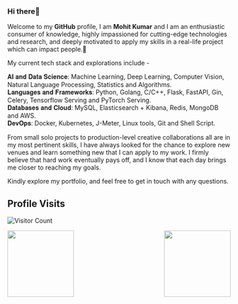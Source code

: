 ### Hi there👋

Welcome to my **GitHub** profile, I am **Mohit Kumar** and I am an enthusiastic consumer of knowledge, highly impassioned for cutting-edge technologies and research, and deeply motivated to apply my skills in a real-life project which can impact people.🚀

My current tech stack and explorations include -

𝐀𝐈 𝐚𝐧𝐝 𝐃𝐚𝐭𝐚 𝐒𝐜𝐢𝐞𝐧𝐜𝐞: Machine Learning, Deep Learning, Computer Vision, Natural Language Processing, Statistics and Algorithms.<br />
𝐋𝐚𝐧𝐠𝐮𝐚𝐠𝐞𝐬 𝐚𝐧𝐝 𝐅𝐫𝐚𝐦𝐞𝐰𝐨𝐫𝐤𝐬: Python, Golang, C/C++, Flask, FastAPI, Gin, Celery, Tensorflow Serving and PyTorch Serving.<br />
𝐃𝐚𝐭𝐚𝐛𝐚𝐬𝐞𝐬 𝐚𝐧𝐝 𝐂𝐥𝐨𝐮𝐝: MySQL, Elasticsearch + Kibana, Redis, MongoDB and AWS.<br />
𝐃𝐞𝐯𝐎𝐩𝐬: Docker, Kubernetes, J-Meter, Linux tools, Git and Shell Script. 

From small solo projects to production-level creative collaborations all are in my most pertinent skills, I have always looked for the chance to explore new venues and learn something new that I can apply to my work. I firmly believe that hard work eventually pays off, and I know that each day brings me closer to reaching my goals.

Kindly explore my portfolio, and feel free to get in touch with any questions. 

## Profile Visits
![Visitor Count](https://profile-counter.glitch.me/{Mohitkr95}/count.svg)

<img src="https://github-readme-stats.vercel.app/api?username=Mohitkr95&&show_icons=true&title_color=cf0000&icon_color=ff860d&text_color=000000&bg_color=fcfcfc" align="left" height=150em> <img src="https://github-readme-stats.vercel.app/api/top-langs/?username=Mohitkr95&layout=compact" align="right" height=150em>
